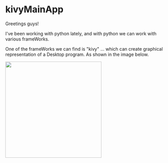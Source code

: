# kivyMainApp

Greetings guys!

I've been working with python lately, and with python we can work with various frameWorks.

One of the frameWorks we can find is "kivy" ... which can create graphical representation of a Desktop program. As shown in the image below.

</div align="center">
<img src="https://user-images.githubusercontent.com/71687136/142934207-e0842b2c-c8ff-4d41-b666-a4bbed468b75.png" width="300px" />
</div>
